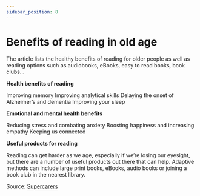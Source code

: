 ```yaml
---
sidebar_position: 8
---
```


# Benefits of reading in old age

The article lists the healthy benefits of reading for older people as well as reading options such as audiobooks, eBooks, easy to read books, book clubs... 

**Health benefits of reading** 

Improving memory Improving analytical skills Delaying the onset of Alzheimer’s and dementia Improving your sleep 

**Emotional and mental health benefits** 

Reducing stress and combating anxiety Boosting happiness and increasing empathy Keeping us connected 

**Useful products for reading** 

Reading can get harder as we age, especially if we’re losing our eyesight, but there are a number of useful products out there that can help. Adaptive methods can include large print books, eBooks, audio books or joining a book club in the nearest library. 

Source: [Supercarers](https://supercarers.com/blog/the-benefits-of-reading-in-old-age/)